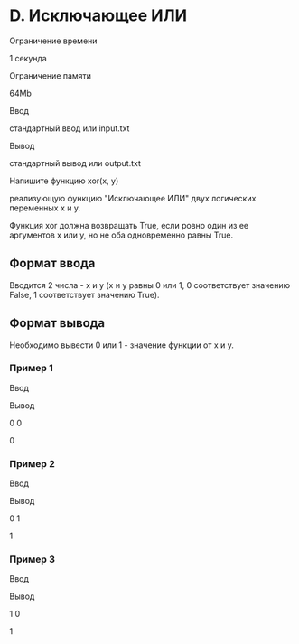 D. Исключающее ИЛИ
==================

Ограничение времени

1 секунда

Ограничение памяти

64Mb

Ввод

стандартный ввод или input.txt

Вывод

стандартный вывод или output.txt

Напишите функцию xor(x, y)

реализующую функцию "Исключающее ИЛИ" двух логических переменных x и y.

Функция xor должна возвращать True, если ровно один из ее аргументов x или y, но не оба одновременно равны True.

Формат ввода
------------

Вводится 2 числа - x и y (x и y равны 0 или 1, 0 соответствует значению False, 1 соответствует значению True).

Формат вывода
-------------

Необходимо вывести 0 или 1 - значение функции от x и y.

### Пример 1

Ввод

Вывод

0
0

0

### Пример 2

Ввод

Вывод

0
1

1

### Пример 3

Ввод

Вывод

1
0

1